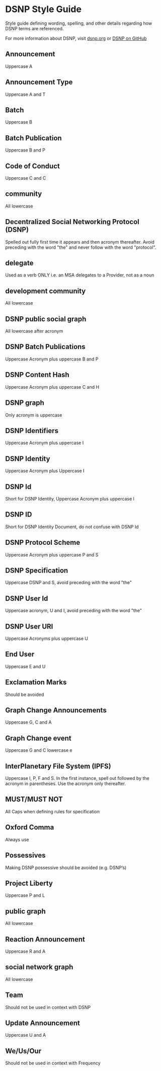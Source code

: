 # DSNP Style Guide
Style guide defining wording, spelling, and other details regarding how DSNP terms are referenced.

For more information about DSNP, visit [dsnp.org](https://www.dsnp.org/)
or [DSNP on GitHub](https://github.com/LibertyDSNP/spec)

## Announcement
Uppercase A

## Announcement Type
Uppercase A and T

## Batch
Uppercase B

## Batch Publication
Uppercase B and P

## Code of Conduct
Uppercase C and C

## community
All lowercase

## Decentralized Social Networking Protocol (DSNP)
Spelled out fully first time it appears and then acronym thereafter.  Avoid preceding with the word "the" and never follow with the word "protocol".

## delegate
Used as a verb ONLY i.e. an MSA delegates to a Provider, not as a noun

## development community
All lowercase

## DSNP public social graph
All lowercase after acronym

## DSNP Batch Publications
Uppercase Acronym plus uppercase B and P

## DSNP Content Hash
Uppercase Acronym plus uppercase C and H

## DSNP graph
Only acronym is uppercase

## DSNP Identifiers
Uppercase Acronym plus uppercase I

## DSNP Identity
Uppercase Acronym plus Uppercase I

## DSNP Id
Short for DSNP Identity, Uppercase Acronym plus uppercase I

## DSNP ID
Short for DSNP Identity Document, do not confuse with DSNP Id

## DSNP Protocol Scheme
Uppercase Acronym plus uppercase P and S

## DSNP Specification
Uppercase DSNP and S, avoid preceding with the word "the"

## DSNP User Id
Uppercase acronym, U and I, avoid preceding with the word "the"

## DSNP User URI
Uppercase Acronyms plus uppercase U

## End User
Uppercase E and U

##  Exclamation Marks
Should be avoided

## Graph Change Announcements
Uppercase G, C and A

## Graph Change event
Uppercase G and C lowercase e

## InterPlanetary File System (IPFS)
Uppercase I, P, F and S. In the first instance, spell out followed by the acronym in parentheses. Use the acronym only thereafter.

## MUST/MUST NOT
All Caps when defining rules for specification

## Oxford Comma
Always use

## Possessives
Making DSNP possessive should be avoided (e.g. DSNP’s)

## Project Liberty
Uppercase P and L

## public graph
All lowercase

## Reaction Announcement
Uppercase R and A

## social network graph
All lowercase

## Team
Should not be used in context with DSNP

## Update Announcement
Uppercase U and A

## We/Us/Our
Should not be used in context with Frequency
